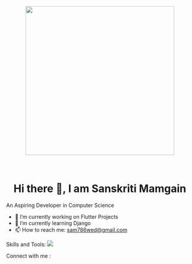 <div id="header" align="center">
  <img src="https://media0.giphy.com/media/hpXdHPfFI5wTABdDx9/giphy.gif?cid=6c09b9527z0nxk425bbz485f92xiccm0uhtp0yvrcmue35em&ep=v1_internal_gif_by_id&rid=giphy.gif&ct=g" width="400"/>
</div>
<br><br>
<h1><Center> Hi there 👋, I am Sanskriti Mamgain</h1>

 An Aspiring Developer in Computer Science
 
- 🔭 I’m currently working on Flutter Projects
- 🌱 I’m currently learning Django
- 📫 How to reach me: sam786wed@gmail.com

Skills and Tools:
<a href="https://www.linkedin.com/in/sanskriti-mamgain-8b7ba1213/">
<img src="https://encryptedtbn0.gstatic.com/imagesq=tbn:ANd9GcRokEYt0yyh6uNDKL8uksVLlhZ35laKNQgZ9g&s"/>
</a>

Connect with me :

